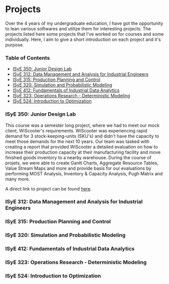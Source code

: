 # Projects

Over the 4 years of my undergraduate education, I have got the opportunity to lean various softwares and utilize them for interesting projects. The projects listed here some projects that I've worked on for courses and some individually. Here, I aim to give a short introduction on each project and it's purpose. 

### Table of Contents
* [ISyE 350: Junior Design Lab](https://github.com/manavvshah321/Projects/blob/main/README.md#isye-350-junior-design-lab)
* [ISyE 312: Data Management and Analysis for Industrial Engineers](https://github.com/manavvshah321/Projects/blob/main/README.md#isye-312-data-management-and-analysis-for-industrial-engineers)
* [ISyE 315: Production Planning and Control](https://github.com/manavvshah321/Projects/blob/main/README.md#isye-315-production-planning-and-control)
* [ISyE 320: Simulation and Probabilistic Modeling](https://github.com/manavvshah321/Projects/blob/main/README.md#isye-320-simulation-and-probabilistic-modeling)
* [ISyE 412: Fundamentals of Industrial Data Analytics](https://github.com/manavvshah321/Projects/blob/main/README.md#isye-412-fundamentals-of-industrial-data-analytics)
* [ISyE 323: Operations Research - Deterministic Modeling](https://github.com/manavvshah321/Projects/blob/main/README.md#isye-323-operations-research---deterministic-modeling)
* [ISyE 524: Introduction to Optimization](https://github.com/manavvshah321/Projects/blob/main/README.md#isye-524-introduction-to-optimization)

### ISyE 350: Junior Design Lab

This course was a semester long project, where we had to meet our mock client, WiScooter's requirements. WiScooter was experiencing rapid demand for 3 stock-keeping-units (SKU's) and didn't have the capacity to meet those demands for the next 10 years. Our team was tasked with creating a report that provided WiScooter a detailed evaluation on how to increase their production capacity at their manufacturing facility and move finished goods inventory to a nearby warehouse. During the course of projets, we were able to create Gantt Charts, Aggregate Resource Tables, Value Stream Maps and more and provide basis for our evaluations by performing MOST Analysis, Inventory & Capacity Analysis, Pugh Matrix and many more. 

A direct link to project can be found [here](https://github.com/manavvshah321/Projects/blob/main/ISyE%20350%20-%20Final%20Proposal.pdf).

### ISyE 312: Data Management and Analysis for Industrial Engineers

### ISyE 315: Production Planning and Control

### ISyE 320: Simulation and Probabilistic Modeling

### ISyE 412: Fundamentals of Industrial Data Analytics

### ISyE 323: Operations Research - Deterministic Modeling

### ISyE 524: Introduction to Optimization

